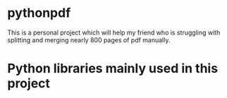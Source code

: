 # pythonpdf
This is a personal project which will help my friend who is struggling with splitting and merging nearly 800 pages of pdf manually.
# Python libraries mainly used in this project

